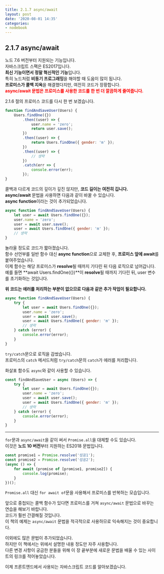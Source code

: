 ```yaml
---
title: 2.1.7 async/await
layout: post
date: '2020-08-01 14:35'
categories:
- nodebook
---
```


## 2.1.7 async/await

노드 7.6 버전부터 지원되는 기능입니다.  
자바스크립트 스팩은 ES2017입니다.  
**최신 기능이면서 정말 혁신적인 기능**입니다.  
특히 노드처럼 **비동기 프로그래밍**을 해야할 때 도움이 많이 됩니다.  
**프로미스가 콜백 지옥**을 해결했다지만, 여전히 코드가 장황합니다.  
**<span style="color:red">async/await 문법은 프로미스를 사용한 코드를 한 번 더 깔끔하게 줄여줍니다.</span>**  

2.1.6 절의 프로미스 코드를 다시 한 번 보겠습니다.

```javascript
function findAndSaveUser(Users) {
    Users.findOne({})
        .then((user) => {
            user.name = 'zero';
            return user.save();
        })
        .then((user) => {
            return Users.findOne({ gender: 'm' });
        })
        .then((user) => {
            // 생략
        })
        .catch(err => {
            console.error(err);
        });
}
```

콜백과 다르게 코드의 깊이가 깊진 않지만, **코드 길이는 여전히 깁니다.**  
**async/await** 문법을 사용하면 다음과 같이 바꿀 수 있습니다.  
**async function**이라는 것이 추가되었습니다.

```javascript
async function findAndSaveUser(Users) {
    let user = await Users.findOne({});
    user.name = 'zero';
    user = await user.save();
    user = await Users.findOne({ gender: 'm' });
    // 생략
}
```

놀라울 정도로 코드가 짧아졌습니다.  
함수 선언부를 일반 함수 대신 **async function**으로 교체한 후, **프로미스 앞에 await**를 붙여주었습니다.  
이제 함수는 해당 프로미스가 **resolve**될 때까지 기다린 뒤 다음 로직으로 넘어갑니다.  
예를 들면 **await Users.findOne({})**이 **resolve**될 때까지 기다린 뒤, user 변수를 초기화하는 것입니다.

**위 코드는 에러를 처리하는 부분이 없으므로 다음과 같은 추가 작업이 필요합니다.**

```javascript
async function findAndSaveUser(Users) {
    try {
        let user = await Users.findOne({});
        user.name = 'zero';
        user = await user.save();
        user = await Users.findOne({ gender: 'm' });
        // 생략
    } catch (error) {
        console.error(error);
    }
}
```

`try/catch`문으로 로직을 감쌌습니다.  
프로미스의 `catch` 메서드처럼 `try/catch`문의 `catch`가 에러를 처리합니다.  

화살표 함수도 `async`와 같이 사용할 수 있습니다.

```javascript
const findAndSaveUser = async (Users) => {
    try {
        let user = await Users.findOne({});
        user.name = 'zero';
        user = await user.save();
        user = await Users.findOne({ gender: 'm' });
        // 생략
    } catch (error) {
        console.error(error);
    }
}
```

---

`for`문과 `async/await`을 같이 써서 `Promise.all`을 대체할 수도 있습니다.  
이것은 **노드 10 버전**부터 지원하는 ES2018 문법입니다.  

```javascript
const promise1 = Promise.resolve('성공1');
const promise2 = Promise.resolve('성공2');
(async () => {
    for await (promise of [promise1, promise2]) {
        console.log(promise);
    }
})();
```

`Promise.all` 대신 `for await of`문을 사용해서 프로미스를 반복하는 모습입니다.

앞으로 중첩되는 콜백 함수가 있다면 프로미스를 거쳐 `async/await` 문법으로 바꾸는 연습을 해보기 바랍니다.  
코드가 훨씬 간결해질 것입니다.  
이 책의 예제는 `async/await` 문법을 적극적으로 사용하므로 익숙해지는 것이 중요합니다.  

이외에도 많은 문법이 추가되었습니다.  
하지만 이 책에서는 위에서 설명한 내용 정도만 자주 사용합니다.  
다른 변경 사항이 궁금한 분들을 위해 이 장 끝부분에 새로운 문법을 배울 수 있는 사이트의 링크를 적어놓았습니다.  

이제 프론트앤드에서 사용되는 자바스크립트 코드를 알아보겠습니다.